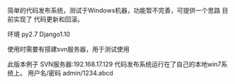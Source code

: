 简单的代码发布系统，测试于Windows机器，功能暂不完善，可提供一个思路
目前实现了 代码更新和回滚。

环境 py2.7 Django1.10

使用时需要有搭建svn服务器，用于测试使用

此版本例子 SVN服务器:192.168.17.129
           代码发布系统运行在了自己的本地win7系统上。
		   用户名/密码 admin/1234.abcd
		   